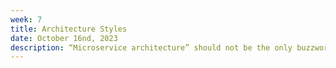 ```yaml
---
week: 7
title: Architecture Styles
date: October 16nd, 2023
description: “Microservice architecture” should not be the only buzzword in your arsenal. Let’s go one step up and look at various architectures that we may know and analyze their architectural characteristics.
---
```

